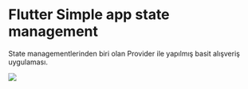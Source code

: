 # Flutter Simple app state management

State managementlerinden biri olan Provider ile yapılmış basit alışveriş uygulaması.

![](https://user-images.githubusercontent.com/45320763/109127741-cecbe700-775f-11eb-866f-bd1dd0771c58.gif)
